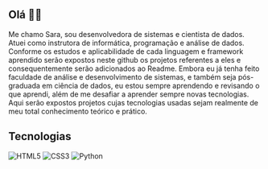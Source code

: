 ## Olá 🙋‍♀️
Me chamo Sara, sou desenvolvedora de sistemas e cientista de dados. Atuei como instrutora de informática, programação e análise de dados. Conforme os estudos e aplicabilidade de cada linguagem e framework aprendido serão expostos neste github os projetos referentes a eles e consequentemente serão adicionados ao Readme. Embora eu já tenha feito faculdade de análise e desenvolvimento de sistemas, e também seja pós-graduada em ciência de dados, eu estou sempre aprendendo e revisando o que aprendi, além de me desafiar a aprender sempre novas tecnologias. Aqui serão expostos projetos cujas tecnologias usadas sejam realmente de meu total conhecimento teórico e prático.

## Tecnologias
![HTML5](https://img.shields.io/badge/html5-%23E34F26.svg?style=for-the-badge&logo=html5&logoColor=white)
![CSS3](https://img.shields.io/badge/css3-%231572B6.svg?style=for-the-badge&logo=css3&logoColor=white)
![Python](https://img.shields.io/badge/python-3670A0?style=for-the-badge&logo=python&logoColor=ffdd54)
